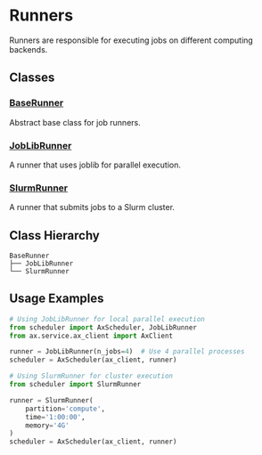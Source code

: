 # Runners

Runners are responsible for executing jobs on different computing backends.

## Classes

### [BaseRunner](baserunner.md)

Abstract base class for job runners.

### [JobLibRunner](joblibrunner.md)

A runner that uses joblib for parallel execution.

### [SlurmRunner](slurmrunner.md)

A runner that submits jobs to a Slurm cluster.

## Class Hierarchy

```
BaseRunner
├── JobLibRunner
└── SlurmRunner
```

## Usage Examples

```python
# Using JobLibRunner for local parallel execution
from scheduler import AxScheduler, JobLibRunner
from ax.service.ax_client import AxClient

runner = JobLibRunner(n_jobs=4)  # Use 4 parallel processes
scheduler = AxScheduler(ax_client, runner)

# Using SlurmRunner for cluster execution
from scheduler import SlurmRunner

runner = SlurmRunner(
    partition='compute',
    time='1:00:00',
    memory='4G'
)
scheduler = AxScheduler(ax_client, runner)
```

